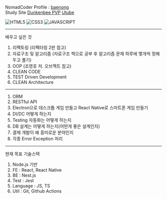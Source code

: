 <!---
baenong/baenong is a ✨ special ✨ repository because its `README.md` (this file) appears on your GitHub profile.
You can click the Preview link to take a look at your changes.
--->

NomadCoder Profile : [baenong](https://nomadcoders.co/users/anminsnusa)   
Study Site
[Dunkenbee PVP](https://wongbaenong.github.io/DrunkenbeePVP)
[Utube](https://utube-study.herokuapp.com)

![HTML5](https://img.shields.io/badge/-HTML5-F05032?style=for-the-badge&logo=html5&logoColor=ffffff)
![CSS3](https://img.shields.io/badge/-CSS3-007ACC?style=for-the-badge&logo=css3)
![JAVASCRIPT](https://img.shields.io/badge/-JavaScript-%23F7DF1C?style=for-the-badge&logo=javascript&logoColor=000000&labelColor=%23F7DF1C&color=%23FFCE5A)

---
배우고 싶은 것
1. 리팩토링 (리팩터링 2판 참고)
2. 자료구조 및 알고리즘 (자료구조 책으로 공부 후 알고리즘 문제 하루에 몇개씩 정해두고 풀기)
3. OOP (조영호 저. 오브젝트 참고)
4. CLEAN CODE
5. TEST Driven Development
6. CLEAN Architecture

---
1. ORM
2. RESTful API
3. Electron으로 데스크톱 게임 만들고 React Native로 스마트폰 게임 만들기
4. DI/DC 어떻게 하는지
5. Testing 자동화는 어떻게 하는지
6. DB 설계는 어떻게 하는지(어떤게 좋은 설계인지)
7. 결제 개발이 왜 흥미로운 분야인지
8. 각종 Error Exception 처리

---
현재 목표 기술스택
1. Node.js 기반
2. FE : React, React Native
3. BE : Nest.js
4. Test : Jest
5. Language : JS, TS
6. Util : Git, Github Actions

